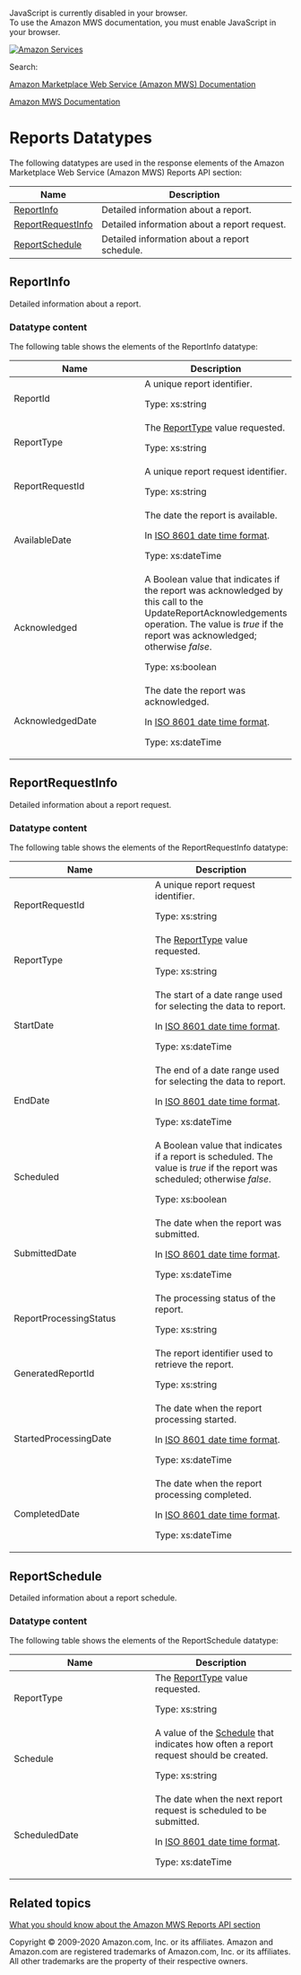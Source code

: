 <div id="MWSDX_noscript">

JavaScript is currently disabled in your browser.  
To use the Amazon MWS documentation, you must enable JavaScript in your
browser.

</div>

<div id="MWSDX_divtop">

[![Amazon
Services](https://images-na.ssl-images-amazon.com/images/G/08/mwsportal/fr_FR/amazonservices.gif "Amazon Services")](http://services.amazon.fr)

<div id="MWSDX_search">

<span id="MWSDX_searchlbl">Search:</span>

</div>

  
<span id="MWSDX_titlebar">[Amazon Marketplace Web Service (Amazon MWS)
Documentation](https://developer.amazonservices.fr/gp/mws/docs.html)</span>

</div>

<div id="MWSDX_divbottom">

<div id="MWSDX_divleft">

<div id="MWSDX_toc">

</div>

</div>

<div id="MWSDX_divright">

<div id="MWSDX_content">

<span id="MWSDX_breadcrumbs">[Amazon MWS
Documentation](https://developer.amazonservices.fr/gp/mws/docs.html)</span>

<div id="Reports_Datatypes" class="nested0">

# Reports Datatypes

<div class="body">

The following datatypes are used in the response elements of the <span
class="ph">Amazon Marketplace Web Service (Amazon MWS)</span> <span
class="ph">Reports API section</span>:

<div class="tablenoborder">

| Name                                                                                                                 | Description                                                           |
|----------------------------------------------------------------------------------------------------------------------|-----------------------------------------------------------------------|
| <a href="#ReportInfo" class="xref" title="Detailed information about a report.">ReportInfo</a>                       | <span class="ph">Detailed information about a report.</span>          |
| <a href="#ReportRequestInfo" class="xref" title="Detailed information about a report request.">ReportRequestInfo</a> | <span class="ph">Detailed information about a report request.</span>  |
| <a href="#ReportSchedule" class="xref" title="Detailed information about a report schedule.">ReportSchedule</a>      | <span class="ph">Detailed information about a report schedule.</span> |

</div>

</div>

<div id="ReportInfo" class="topic nested1">

## ReportInfo

<div class="body">

<span class="ph">Detailed information about a report.</span>

<div class="section">

### Datatype content

The following table shows the elements of the <span
class="keyword parmname">ReportInfo</span> datatype:

<div class="tablenoborder">

<table class="table" data-cellpadding="4" data-cellspacing="0" data-summary="" data-frame="border" data-border="1" data-rules="all">
<colgroup>
<col style="width: 50%" />
<col style="width: 50%" />
</colgroup>
<thead class="thead" data-align="left">
<tr class="header row">
<th id="d275323e193" class="entry" data-valign="top" width="50%">Name</th>
<th id="d275323e196" class="entry" data-valign="top" width="50%">Description</th>
</tr>
</thead>
<tbody class="tbody">
<tr class="odd row">
<td class="entry" data-valign="top" width="50%" headers="d275323e193 "><span class="keyword parmname">ReportId</span></td>
<td class="entry" data-valign="top" width="50%" headers="d275323e196 "><span class="ph">A unique report identifier.</span>
<p><span class="ph">Type: xs:string</span></p></td>
</tr>
<tr class="even row">
<td class="entry" data-valign="top" width="50%" headers="d275323e193 "><span class="keyword parmname">ReportType</span></td>
<td class="entry" data-valign="top" width="50%" headers="d275323e196 "><span class="ph">The <a href="Reports_ReportType.md" class="xref" title="An enumeration of the types of reports that can be requested from Amazon MWS.">ReportType</a> value requested.</span>
<p><span class="ph">Type: xs:string</span></p></td>
</tr>
<tr class="odd row">
<td class="entry" data-valign="top" width="50%" headers="d275323e193 "><span class="keyword parmname">ReportRequestId</span></td>
<td class="entry" data-valign="top" width="50%" headers="d275323e196 "><span class="ph">A unique report request identifier.</span>
<p><span class="ph">Type: xs:string</span></p></td>
</tr>
<tr class="even row">
<td class="entry" data-valign="top" width="50%" headers="d275323e193 "><span class="keyword parmname">AvailableDate</span></td>
<td class="entry" data-valign="top" width="50%" headers="d275323e196 "><span class="ph">The date the report is available.</span>
<p>In <span class="ph"><a href="../dev_guide/DG_ISO8601.md" class="xref">ISO 8601 date time format</a></span>.</p>
<p><span class="ph">Type: xs:dateTime</span></p></td>
</tr>
<tr class="odd row">
<td class="entry" data-valign="top" width="50%" headers="d275323e193 "><span class="keyword parmname">Acknowledged</span></td>
<td class="entry" data-valign="top" width="50%" headers="d275323e196 ">A Boolean value that indicates if the report was acknowledged by this call to the <span class="keyword apiname">UpdateReportAcknowledgements</span> operation. The value is <var class="keyword varname">true</var> if the report was acknowledged; otherwise <var class="keyword varname">false</var>.
<p><span class="ph">Type: xs:boolean</span></p></td>
</tr>
<tr class="even row">
<td class="entry" data-valign="top" width="50%" headers="d275323e193 "><span class="keyword parmname">AcknowledgedDate</span></td>
<td class="entry" data-valign="top" width="50%" headers="d275323e196 ">The date the report was acknowledged.
<p>In <span class="ph"><a href="../dev_guide/DG_ISO8601.md" class="xref">ISO 8601 date time format</a></span>.</p>
<p><span class="ph">Type: xs:dateTime</span></p></td>
</tr>
</tbody>
</table>

</div>

</div>

</div>

</div>

<div id="ReportRequestInfo" class="topic nested1">

## ReportRequestInfo

<div class="body">

<span class="ph">Detailed information about a report request.</span>

<div class="section">

### Datatype content

The following table shows the elements of the <span
class="keyword parmname">ReportRequestInfo</span> datatype:

<div class="tablenoborder">

<table class="table" data-cellpadding="4" data-cellspacing="0" data-summary="" data-frame="border" data-border="1" data-rules="all">
<colgroup>
<col style="width: 50%" />
<col style="width: 50%" />
</colgroup>
<thead class="thead" data-align="left">
<tr class="header row">
<th id="d275323e410" class="entry" data-valign="top" width="50%">Name</th>
<th id="d275323e413" class="entry" data-valign="top" width="50%">Description</th>
</tr>
</thead>
<tbody class="tbody">
<tr class="odd row">
<td class="entry" data-valign="top" width="50%" headers="d275323e410 "><span class="keyword parmname">ReportRequestId</span></td>
<td class="entry" data-valign="top" width="50%" headers="d275323e413 "><span class="ph">A unique report request identifier.</span>
<p><span class="ph">Type: xs:string</span></p></td>
</tr>
<tr class="even row">
<td class="entry" data-valign="top" width="50%" headers="d275323e410 "><span class="keyword parmname">ReportType</span></td>
<td class="entry" data-valign="top" width="50%" headers="d275323e413 "><span class="ph">The <a href="Reports_ReportType.md" class="xref" title="An enumeration of the types of reports that can be requested from Amazon MWS.">ReportType</a> value requested.</span>
<p><span class="ph">Type: xs:string</span></p></td>
</tr>
<tr class="odd row">
<td class="entry" data-valign="top" width="50%" headers="d275323e410 "><span class="keyword parmname">StartDate</span></td>
<td class="entry" data-valign="top" width="50%" headers="d275323e413 "><span class="ph">The start of a date range used for selecting the data to report.</span>
<p>In <span class="ph"><a href="../dev_guide/DG_ISO8601.md" class="xref">ISO 8601 date time format</a></span>.</p>
<p><span class="ph">Type: xs:dateTime</span></p></td>
</tr>
<tr id="ReportRequestInfo__resp_EndDate" class="even row">
<td class="entry" data-valign="top" width="50%" headers="d275323e410 "><span class="keyword parmname">EndDate</span></td>
<td class="entry" data-valign="top" width="50%" headers="d275323e413 "><span class="ph">The end of a date range used for selecting the data to report.</span>
<p>In <span class="ph"><a href="../dev_guide/DG_ISO8601.md" class="xref">ISO 8601 date time format</a></span>.</p>
<p><span class="ph">Type: xs:dateTime</span></p></td>
</tr>
<tr class="odd row">
<td class="entry" data-valign="top" width="50%" headers="d275323e410 "><span class="keyword parmname">Scheduled</span></td>
<td class="entry" data-valign="top" width="50%" headers="d275323e413 "><span class="ph">A Boolean value that indicates if a report is scheduled. The value is <var class="keyword varname">true</var> if the report was scheduled; otherwise <var class="keyword varname">false</var>.</span>
<p><span class="ph">Type: xs:boolean</span></p></td>
</tr>
<tr class="even row">
<td class="entry" data-valign="top" width="50%" headers="d275323e410 "><span class="keyword parmname">SubmittedDate</span></td>
<td class="entry" data-valign="top" width="50%" headers="d275323e413 "><span class="ph">The date when the report was submitted.</span>
<p>In <span class="ph"><a href="../dev_guide/DG_ISO8601.md" class="xref">ISO 8601 date time format</a></span>.</p>
<p><span class="ph">Type: xs:dateTime</span></p></td>
</tr>
<tr class="odd row">
<td class="entry" data-valign="top" width="50%" headers="d275323e410 "><span class="keyword parmname">ReportProcessingStatus</span></td>
<td class="entry" data-valign="top" width="50%" headers="d275323e413 "><span class="ph">The processing status of the report.</span>
<p><span class="ph">Type: xs:string</span></p></td>
</tr>
<tr class="even row">
<td class="entry" data-valign="top" width="50%" headers="d275323e410 "><span class="keyword parmname">GeneratedReportId</span></td>
<td class="entry" data-valign="top" width="50%" headers="d275323e413 ">The report identifier used to retrieve the report.
<p><span class="ph">Type: xs:string</span></p></td>
</tr>
<tr class="odd row">
<td class="entry" data-valign="top" width="50%" headers="d275323e410 "><span class="keyword parmname">StartedProcessingDate</span></td>
<td class="entry" data-valign="top" width="50%" headers="d275323e413 ">The date when the report processing started.
<p>In <span class="ph"><a href="../dev_guide/DG_ISO8601.md" class="xref">ISO 8601 date time format</a></span>.</p>
<p><span class="ph">Type: xs:dateTime</span></p></td>
</tr>
<tr class="even row">
<td class="entry" data-valign="top" width="50%" headers="d275323e410 "><span class="keyword parmname">CompletedDate</span></td>
<td class="entry" data-valign="top" width="50%" headers="d275323e413 ">The date when the report processing completed.
<p>In <span class="ph"><a href="../dev_guide/DG_ISO8601.md" class="xref">ISO 8601 date time format</a></span>.</p>
<p><span class="ph">Type: xs:dateTime</span></p></td>
</tr>
</tbody>
</table>

</div>

</div>

</div>

</div>

<div id="ReportSchedule" class="topic nested1">

## ReportSchedule

<div class="body">

<span class="ph">Detailed information about a report schedule.</span>

<div class="section">

### Datatype content

The following table shows the elements of the <span
class="keyword parmname">ReportSchedule</span> datatype:

<div class="tablenoborder">

<table class="table" data-cellpadding="4" data-cellspacing="0" data-summary="" data-frame="border" data-border="1" data-rules="all">
<colgroup>
<col style="width: 50%" />
<col style="width: 50%" />
</colgroup>
<thead class="thead" data-align="left">
<tr class="header row">
<th id="d275323e712" class="entry" data-valign="top" width="50%">Name</th>
<th id="d275323e715" class="entry" data-valign="top" width="50%">Description</th>
</tr>
</thead>
<tbody class="tbody">
<tr class="odd row">
<td class="entry" data-valign="top" width="50%" headers="d275323e712 "><span class="keyword parmname">ReportType</span></td>
<td class="entry" data-valign="top" width="50%" headers="d275323e715 "><span class="ph">The <a href="Reports_ReportType.md" class="xref" title="An enumeration of the types of reports that can be requested from Amazon MWS.">ReportType</a> value requested.</span>
<p><span class="ph">Type: xs:string</span></p></td>
</tr>
<tr class="even row">
<td class="entry" data-valign="top" width="50%" headers="d275323e712 "><span class="keyword parmname">Schedule</span></td>
<td class="entry" data-valign="top" width="50%" headers="d275323e715 "><span class="ph">A value of the <a href="Reports_Schedule.md" class="xref" title="An enumeration of the units of time that reports can be requested.">Schedule</a> that indicates how often a report request should be created.</span>
<p><span class="ph">Type: xs:string</span></p></td>
</tr>
<tr class="odd row">
<td class="entry" data-valign="top" width="50%" headers="d275323e712 "><span class="keyword parmname">ScheduledDate</span></td>
<td class="entry" data-valign="top" width="50%" headers="d275323e715 "><span class="ph">The date when the next report request is scheduled to be submitted.</span>
<p>In <span class="ph"><a href="../dev_guide/DG_ISO8601.md" class="xref">ISO 8601 date time format</a></span>.</p>
<p><span class="ph">Type: xs:dateTime</span></p></td>
</tr>
</tbody>
</table>

</div>

</div>

</div>

</div>

<div id="RelatedActions" class="topic nested1">

## Related topics

<div class="body">

<a href="../reports/Reports_Overview.md" class="xref">What you should know about the Amazon MWS Reports API section</a>

</div>

</div>

</div>

<div id="MWSDX_footer">

Copyright © 2009-2020 Amazon.com, Inc. or its affiliates. Amazon and
Amazon.com are registered trademarks of Amazon.com, Inc. or its
affiliates. All other trademarks are the property of their respective
owners.

</div>

</div>

</div>

<div style="clear: both;">

</div>

</div>
